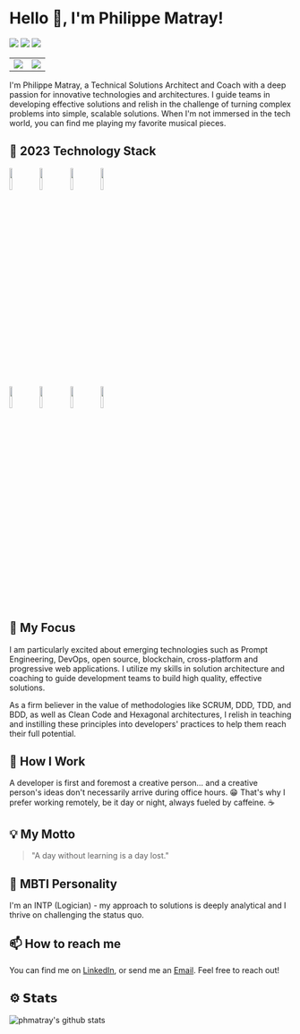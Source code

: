 # Hello 👋, I'm Philippe Matray!
[![](https://img.shields.io/badge/-@phmatray-%23181717?style=flat-square&logo=github)](https://github.com/phmatray)
[![](https://img.shields.io/badge/-Philippe%20Matray-blue?style=flat-square&logo=Linkedin&logoColor=white&link=https://www.linkedin.com/in/phmatray/)](https://www.linkedin.com/in/phmatray/)
[![](https://img.shields.io/website?color=0ab9e6&style=flat-square&up_message=matray.tech&url=https%3A%2F%2Fmatray.tech)](https://matray.tech)

<table>
  <tr>
    <td>
      <img src="https://github-readme-streak-stats.herokuapp.com/?user=phmatray&theme=dracula"/>
    </td>
    <td>
      <img src="https://github-readme-stats.vercel.app/api/top-langs/?username=phmatray&layout=compact&show_icons=true&theme=dracula"/>      
    </td>
  </tr>
</table>

I'm Philippe Matray, a Technical Solutions Architect and Coach with a deep passion for innovative technologies and architectures. I guide teams in developing effective solutions and relish in the challenge of turning complex problems into simple, scalable solutions. When I'm not immersed in the tech world, you can find me playing my favorite musical pieces.

## 🧰 2023 Technology Stack
<code><img width="10%" src="https://www.vectorlogo.zone/logos/dotnet/dotnet-ar21.svg"></code>
<code><img width="10%" src="https://www.vectorlogo.zone/logos/javascript/javascript-ar21.svg"></code>
<code><img width="10%" src="https://www.vectorlogo.zone/logos/microsoft_azure/microsoft_azure-ar21.svg"></code>
<code><img width="10%" src="https://www.vectorlogo.zone/logos/docker/docker-ar21.svg"></code>
<br/>
<code><img width="10%" src="https://www.vectorlogo.zone/logos/github/github-ar21.svg"></code>
<code><img width="10%" src="https://www.vectorlogo.zone/logos/grpcio/grpcio-ar21.svg"></code>
<code><img width="10%" src="https://www.vectorlogo.zone/logos/graphql/graphql-ar21.svg"></code>
<code><img width="10%" src="https://www.vectorlogo.zone/logos/flutterio/flutterio-ar21.svg"></code>

## 🎯 My Focus
I am particularly excited about emerging technologies such as Prompt Engineering, DevOps, open source, blockchain, cross-platform and progressive web applications. I utilize my skills in solution architecture and coaching to guide development teams to build high quality, effective solutions.

As a firm believer in the value of methodologies like SCRUM, DDD, TDD, and BDD, as well as Clean Code and Hexagonal architectures, I relish in teaching and instilling these principles into developers' practices to help them reach their full potential.

## 🌱 How I Work
A developer is first and foremost a creative person... and a creative person's ideas don't necessarily arrive during office hours. 😁 That's why I prefer working remotely, be it day or night, always fueled by caffeine. ☕

## 💡 My Motto
> "A day without learning is a day lost."

## 📝 MBTI Personality
I'm an INTP (Logician) - my approach to solutions is deeply analytical and I thrive on challenging the status quo.

## 📫 How to reach me
You can find me on [LinkedIn](https://be.linkedin.com/in/phmatray/en), or send me an [Email](mailto:phmatray@gmail.com). Feel free to reach out!

## ⚙️ 𝗦𝘁𝗮𝘁𝘀
![phmatray's github stats](https://github-readme-stats.vercel.app/api?username=phmatray&show_icons=true&theme=dracula)
